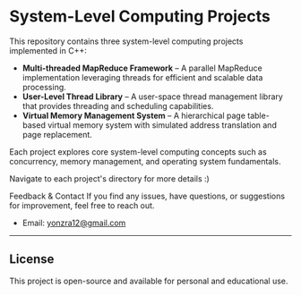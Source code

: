 # System-Level Computing Projects  

This repository contains three system-level computing projects implemented in C++:  

- **Multi-threaded MapReduce Framework** – A parallel MapReduce implementation leveraging threads for efficient and scalable data processing.  
- **User-Level Thread Library** – A user-space thread management library that provides threading and scheduling capabilities.  
- **Virtual Memory Management System** – A hierarchical page table-based virtual memory system with simulated address translation and page replacement.  

Each project explores core system-level computing concepts such as concurrency, memory management, and operating system fundamentals. 

Navigate to each project's directory for more details :)

Feedback & Contact
If you find any issues, have questions, or suggestions for improvement, feel free to reach out.
- Email: yonzra12@gmail.com

---
## License
This project is open-source and available for personal and educational use.
